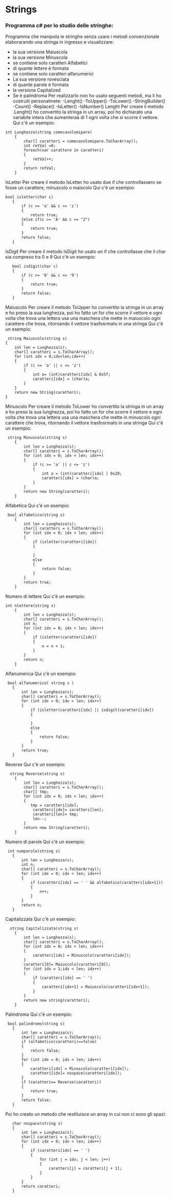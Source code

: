 # Strings
### Programma c# per lo studio delle stringhe:
Programma che manipola le stringhe senza usare i metodi convenzionale elaborarando una stringa in ingresso e visualizzare:
- la sua versione Maiuscola
- la sua versione Minuscola
- se contiene solo caratteri Alfabetici
- di quante lettere è formata
- se contiene solo caratteri alfanumerici 
- La sua versione rovesciata 
- di quante parole è formata
- la versione Capitalized 
- Se è palindroma 
Per realizzarlo non ho usato seguenti metodi, ma li ho costruiti personalmete:
-Lenght()
-ToUpper()
-ToLower()
-StringBuilder()
-Count()
-Replace()
-IsLetter()
-IsNumber()
Lenght
Per creare il metodo .Lenght() ho convertito la stringa in un array, poi ho dichiarato una variabile intera che aumenteraà di 1 ogni volta che si scorre il vettore.
Qui c'è un esempio:
```
int Lunghezza(string comecavolomipare)
	{
		char[] caratteri = comecavolomipare.ToCharArray();
		int retVal =0;
		foreach(var carattere in caratteri) 
		{ 
			retVal++;
		}
		return retVal;
	}
```
IsLetter
Per creare il metodo IsLetter ho usato due if che controllassero se fosse un carattere, minuscolo o maiscolo
Qui c'è un esempio:
 ```
bool isletter(char c)
	{
        if (c >= 'a' && c <= 'z')
        {
			return true;
        }else if(c >= 'A' && c <= "Z") 
        {
            return true;
        }
		return false;
    }
 ```
   IsDigit
   Per creare il metodo IsDigit ho usato un if che controllasse che il char sia compreso tra 0 e 9
   Qui c'è un esempio:
 ```
    bool isdigit(char c)
    {
        if (c >= '0' && c <= '9')
        {
            return true;
        }
        return false;
    }
 ```
 Maiuscolo 
 Per creare il metodo ToUpper ho convertito la stringa in un array e ho preso la sua lunghezza, poi ho fatto un for che scorre il vettore e ogni volta che trova una lettera usa una maschera che mette in maiuscolo ogni carattere che trova, ritornando il vettore trasfosrmato in una stringa
 Qui c'è un esempio:
```
 string Maiuscolo(string s)
{
	int len = Lunghezza(s);
	char[] caratteri = s.ToCharArray();
	for (int idx = 0;idx<len;idx++)
	{
		if (c >= 'a' || c <= 'z')
		{
			int a= (int)caratteri[idx] & 0x5f;
			caratteri[idx] = (char)a;
		}
	}
	return new String(caratteri);
}
```
Minuscolo
Per creare il metodo ToLower ho convertito la stringa in un array e ho preso la sua lunghezza, poi ho fatto un for che scorre il vettore e ogni volta che trova una lettera usa una maschera che mette in minuscolo ogni carattere che trova, ritornando il vettore trasfosrmato in una stringa
Qui c'è un esempio:
```
 string Minuscolo(string s)
    {
        int len = Lunghezza(s);
        char[] caratteri = s.ToCharArray();
        for (int idx = 0; idx < len; idx++)
        {
            if (c >= 'a' || c <= 'z')
            {
                int a = (int)caratteri[idx] | 0x20;
                caratteri[idx] = (char)a;
            }
        }
        return new String(caratteri);
    }
```
Alfabetica
Qui c'è un esempio:
```
 bool alfabetico(string s)
    {
        int len = Lunghezza(s);
        char[] caratteri = s.ToCharArray();
        for (int idx = 0; idx < len; idx++)
        {
            if (isletter(caratteri[idx])
            {

            }
            else
            {
                return false;
            }
        }
        return true;
    }
```
Numero di lettere
Qui c'è un esempio:
```
int nlettere(string s)
	{
        int len = Lunghezza(s);
        char[] caratteri = s.ToCharArray();
		int n;
        for (int idx = 0; idx < len; idx++)
        {
            if (isletter(caratteri[idx])
            {
				n = n + 1;
            }
        }
        return n;
    }
 ```
  Alfanumerica
  Qui c'è un esempio:
 ```
  bool alfanumerico( string s )
	{
        int len = Lunghezza(s);
        char[] caratteri = s.ToCharArray();
        for (int idx = 0; idx < len; idx++)
        {
            if (isletter(caratteri[idx] || isdigit(caratteri[idx])
            {
                
            }
			else
			{
				return false;
			}
        }
		return true;
    }
 ```
  Reverse
  Qui c'è un esempio:
```
  string Reverse(string s) 
    {
        int len = Lunghezza(s);
        char[] caratteri = s.ToCharArray();
        char[] tmp;
        for (int idx = 0; idx < len; idx++)
        {
           tmp = caratteri[idx];
            caratteri[idx]= caratteri[len];
            caratteri[len]= tmp;
            len--;
        }
        return new String(caratteri);
    }
 ```
  Numero di parole
  Qui c'è un esempio:
 ```
  int numparole(string s) 
    {
        int len = Lunghezza(s);
        int n;
        char[] caratteri = s.ToCharArray();
        for (int idx = 0; idx < len; idx++)
        {
            if (caratteri[idx] == ' ' && alfabetico(caratteri[idx+1]))
            {
                n++;
            }
        }
        return n;
    }
 ```
  Capitalizzata
  Qui c'è un esempio:
```
  string Capitalizzata(string s)
    {
        int len = Lunghezza(s);
        char[] caratteri = s.ToCharArray();
        for (int idx = 0; idx < len; idx++)
        {
            caratteri[idx] = Minuscolo(caratteri[idx]);
        }
        caratteri[0]= Maiuscolo(caratteri[0]);
        for (int idx = 1;idx < len; idx++)
        {
            if (caratteri[idx] == ' ')
            {
                caratteri[idx+1] = Maiuscolo(caratteri[idx+1]);
            }
        }
        return new string(caratteri);
    }
  ```
  Palindroma
  Qui c'è un esempio:
 ```
  bool palindromo(string s)
    {
        int len = Lunghezza(s);
        char[] caratteri = s.ToCharArray();
        if (alfabetico(caratteri)==false)
        {
            return false;
        }
        for (int idx = 0; idx < len; idx++)
        {
            caratteri[idx] = Minuscolo(caratteri[idx]);
            caratteri[idx]= nospace(caratteri[idx]);
        }
        if (caratteri== Reverse(caratteri))
        {
            return true;
        }
        return false;
    }
 ```
 Poi ho creato un metodo che restituisce un array in cui non ci sono gli spazi:
 ```
    char nospace(string s)
    {
        int len = Lunghezza(s);
        char[] caratteri = s.ToCharArray();
        for (int idx = 0; idx < len; idx++)
        {
            if (caratteri[idx] == ' ')
            {
                for (int j = idx; j < len; j++)
                {
                    caratteri[j] = caratteri[j + 1];
                }
            }
        }
        return caratteri;
    }
```
